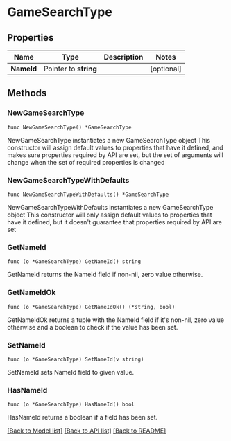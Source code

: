 # GameSearchType

## Properties

Name | Type | Description | Notes
------------ | ------------- | ------------- | -------------
**NameId** | Pointer to **string** |  | [optional] 

## Methods

### NewGameSearchType

`func NewGameSearchType() *GameSearchType`

NewGameSearchType instantiates a new GameSearchType object
This constructor will assign default values to properties that have it defined,
and makes sure properties required by API are set, but the set of arguments
will change when the set of required properties is changed

### NewGameSearchTypeWithDefaults

`func NewGameSearchTypeWithDefaults() *GameSearchType`

NewGameSearchTypeWithDefaults instantiates a new GameSearchType object
This constructor will only assign default values to properties that have it defined,
but it doesn't guarantee that properties required by API are set

### GetNameId

`func (o *GameSearchType) GetNameId() string`

GetNameId returns the NameId field if non-nil, zero value otherwise.

### GetNameIdOk

`func (o *GameSearchType) GetNameIdOk() (*string, bool)`

GetNameIdOk returns a tuple with the NameId field if it's non-nil, zero value otherwise
and a boolean to check if the value has been set.

### SetNameId

`func (o *GameSearchType) SetNameId(v string)`

SetNameId sets NameId field to given value.

### HasNameId

`func (o *GameSearchType) HasNameId() bool`

HasNameId returns a boolean if a field has been set.


[[Back to Model list]](../README.md#documentation-for-models) [[Back to API list]](../README.md#documentation-for-api-endpoints) [[Back to README]](../README.md)


